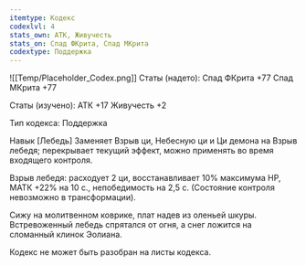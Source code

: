 ```yaml
---
itemtype: Кодекс
codexlvl: 4
stats_own: АТК, Живучесть
stats_on: Спад ФКрита, Спад МКрита
codextype: Поддержка
---
```

![[Temp/Placeholder_Codex.png]]
Статы (надето):
Спад ФКрита +77
Спад МКрита +77

Статы (изучено): 
АТК +17
Живучесть +2

Тип кодекса: Поддержка


Навык
[Лебедь]
Заменяет Взрыв ци, Небесную ци и Ци демона на Взрыв лебедя; перекрывает текущий эффект, можно применять во время входящего контроля.

Взрыв лебедя: расходует 2 ци, восстанавливает 10% максимума HP, МАТК +22% на 10 с., непобедимость на 2,5 с. (Состояние контроля невозможно в трансформации).

Сижу на молитвенном коврике, плат надев из оленьей шкуры.
Встревоженный лебедь спрятался от огня, а снег ложится на сломанный клинок Эолиана.

Кодекс не может быть разобран на листы кодекса.
